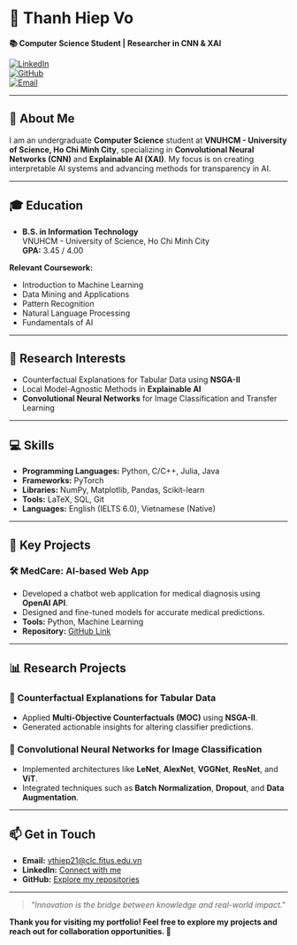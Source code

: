 # 👋 Thanh Hiep Vo  
**📚 Computer Science Student | Researcher in CNN & XAI**  

[![LinkedIn](https://img.shields.io/badge/LinkedIn-Connect-blue?style=flat&logo=linkedin)](https://www.linkedin.com/in/yourprofile)  
[![GitHub](https://img.shields.io/badge/GitHub-Portfolio-black?style=flat&logo=github)](https://github.com/yourusername)  
[![Email](https://img.shields.io/badge/Email-Contact-red?style=flat&logo=gmail)](mailto:vthiep21@clc.fitus.edu.vn)  

---

## 📝 About Me  
I am an undergraduate **Computer Science** student at **VNUHCM - University of Science, Ho Chi Minh City**, specializing in **Convolutional Neural Networks (CNN)** and **Explainable AI (XAI)**. My focus is on creating interpretable AI systems and advancing methods for transparency in AI.

---

## 🎓 Education  
- **B.S. in Information Technology**  
  VNUHCM - University of Science, Ho Chi Minh City  
  **GPA:** 3.45 / 4.00  

**Relevant Coursework:**  
- Introduction to Machine Learning  
- Data Mining and Applications  
- Pattern Recognition  
- Natural Language Processing  
- Fundamentals of AI  

---

## 🔬 Research Interests  
- Counterfactual Explanations for Tabular Data using **NSGA-II**  
- Local Model-Agnostic Methods in **Explainable AI**  
- **Convolutional Neural Networks** for Image Classification and Transfer Learning  

---

## 💻 Skills  
- **Programming Languages:** Python, C/C++, Julia, Java  
- **Frameworks:** PyTorch  
- **Libraries:** NumPy, Matplotlib, Pandas, Scikit-learn  
- **Tools:** LaTeX, SQL, Git  
- **Languages:** English (IELTS 6.0), Vietnamese (Native)  

---

## 🚀 Key Projects  

### 🛠️ MedCare: AI-based Web App  
- Developed a chatbot web application for medical diagnosis using **OpenAI API**.  
- Designed and fine-tuned models for accurate medical predictions.  
- **Tools:** Python, Machine Learning  
- **Repository:** [GitHub Link](https://github.com/yourusername/medcare)  

---

## 📊 Research Projects  

### 🧠 Counterfactual Explanations for Tabular Data  
- Applied **Multi-Objective Counterfactuals (MOC)** using **NSGA-II**.  
- Generated actionable insights for altering classifier predictions.  

### 📸 Convolutional Neural Networks for Image Classification  
- Implemented architectures like **LeNet**, **AlexNet**, **VGGNet**, **ResNet**, and **ViT**.  
- Integrated techniques such as **Batch Normalization**, **Dropout**, and **Data Augmentation**.  

---

## 📫 Get in Touch  
- **Email:** [vthiep21@clc.fitus.edu.vn](mailto:vthiep21@clc.fitus.edu.vn)  
- **LinkedIn:** [Connect with me](https://www.linkedin.com/in/yourprofile)  
- **GitHub:** [Explore my repositories](https://github.com/yourusername)  

---

> *"Innovation is the bridge between knowledge and real-world impact."*  

**Thank you for visiting my portfolio! Feel free to explore my projects and reach out for collaboration opportunities. 🚀**  
